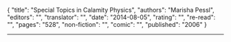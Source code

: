 {
"title": "Special Topics in Calamity Physics",
"authors": "Marisha Pessl",
"editors": "",
"translator": "",
"date": "2014-08-05",
"rating": "",
"re-read": "",
"pages": "528",
"non-fiction": "",
"comic": "",
"published": "2006"
}

---
